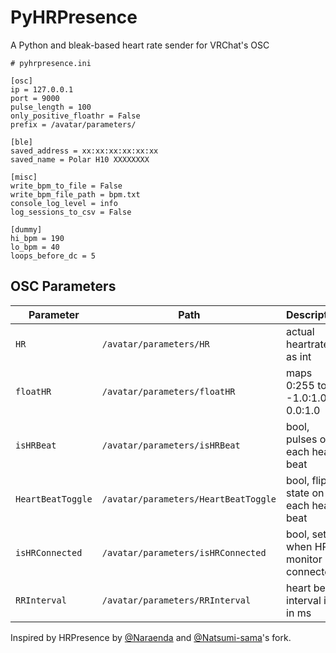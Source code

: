 # PyHRPresence
A Python and bleak-based heart rate sender for VRChat's OSC

```
# pyhrpresence.ini

[osc]
ip = 127.0.0.1
port = 9000
pulse_length = 100
only_positive_floathr = False
prefix = /avatar/parameters/

[ble]
saved_address = xx:xx:xx:xx:xx:xx
saved_name = Polar H10 XXXXXXXX

[misc]
write_bpm_to_file = False
write_bpm_file_path = bpm.txt
console_log_level = info
log_sessions_to_csv = False

[dummy]
hi_bpm = 190
lo_bpm = 40
loops_before_dc = 5
```

## OSC Parameters

| Parameter         | Path                                 | Description                          |
|-------------------|--------------------------------------|--------------------------------------|
| `HR`              | `/avatar/parameters/HR`              | actual heartrate as int              |
| `floatHR`         | `/avatar/parameters/floatHR`         | maps 0:255 to -1.0:1.0 or 0.0:1.0    |
| `isHRBeat`        | `/avatar/parameters/isHRBeat`        | bool, pulses on each heart beat      |
| `HeartBeatToggle` | `/avatar/parameters/HeartBeatToggle` | bool, flips state on each heart beat |
| `isHRConnected`   | `/avatar/parameters/isHRConnected`   | bool, set when HR monitor connected  |
| `RRInterval`      | `/avatar/parameters/RRInterval`      | heart beat interval int in ms        |

Inspired by HRPresence by [@Naraenda](https://github.com/Naraenda) and [@Natsumi-sama](https://github.com/Natsumi-sama)'s fork.